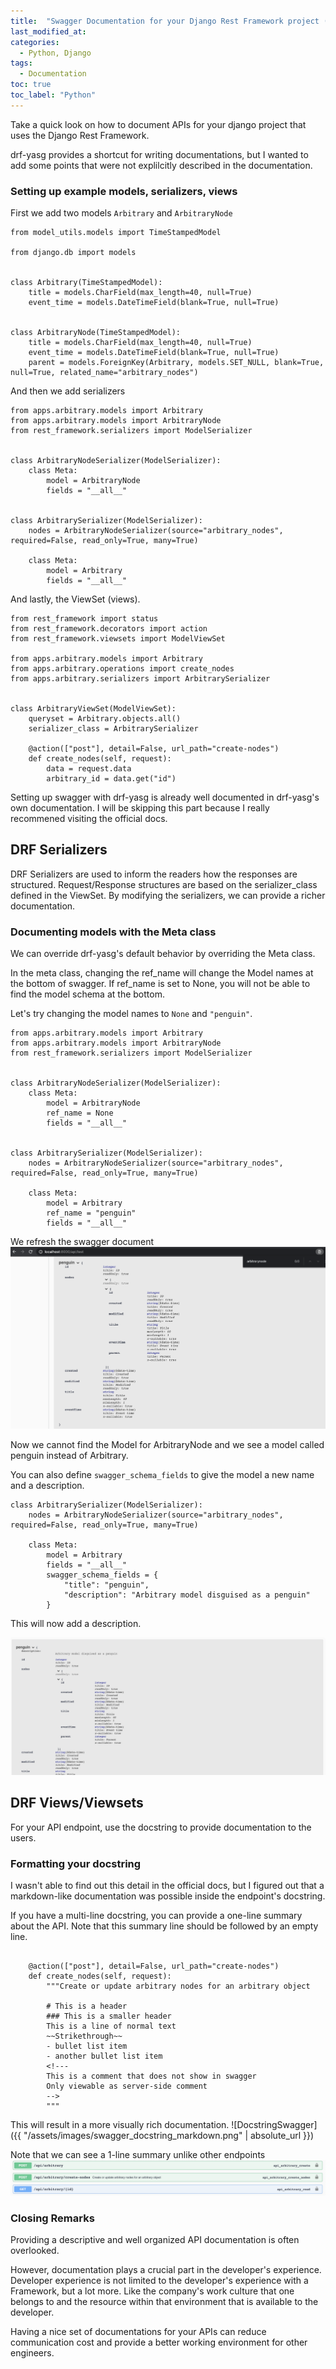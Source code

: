 ```yaml
---
title:  "Swagger Documentation for your Django Rest Framework project (drf-yasg)"
last_modified_at: 
categories: 
  - Python, Django
tags:
  - Documentation
toc: true
toc_label: "Python"
---
```


Take a quick look on how to document APIs for your django project that uses the Django Rest Framework.

drf-yasg provides a shortcut for writing documentations, but I wanted to add some points that were not explilcitly described in the documentation.

### Setting up example models, serializers, views

First we add two models `Arbitrary` and `ArbitraryNode`
```
from model_utils.models import TimeStampedModel

from django.db import models


class Arbitrary(TimeStampedModel):
    title = models.CharField(max_length=40, null=True)
    event_time = models.DateTimeField(blank=True, null=True)


class ArbitraryNode(TimeStampedModel):
    title = models.CharField(max_length=40, null=True)
    event_time = models.DateTimeField(blank=True, null=True)
    parent = models.ForeignKey(Arbitrary, models.SET_NULL, blank=True, null=True, related_name="arbitrary_nodes")

```

And then we add serializers
```
from apps.arbitrary.models import Arbitrary
from apps.arbitrary.models import ArbitraryNode
from rest_framework.serializers import ModelSerializer


class ArbitraryNodeSerializer(ModelSerializer):
    class Meta:
        model = ArbitraryNode
        fields = "__all__"


class ArbitrarySerializer(ModelSerializer):
    nodes = ArbitraryNodeSerializer(source="arbitrary_nodes", required=False, read_only=True, many=True)

    class Meta:
        model = Arbitrary
        fields = "__all__"
```

And lastly, the ViewSet (views).
```
from rest_framework import status
from rest_framework.decorators import action
from rest_framework.viewsets import ModelViewSet

from apps.arbitrary.models import Arbitrary
from apps.arbitrary.operations import create_nodes
from apps.arbitrary.serializers import ArbitrarySerializer


class ArbitraryViewSet(ModelViewSet):
    queryset = Arbitrary.objects.all()
    serializer_class = ArbitrarySerializer

    @action(["post"], detail=False, url_path="create-nodes")
    def create_nodes(self, request):
        data = request.data
        arbitrary_id = data.get("id")
```


Setting up swagger with drf-yasg is already well documented in drf-yasg's own documentation. I will be skipping this part because I really recommened visiting the official docs.

## DRF Serializers
DRF Serializers are used to inform the readers how the responses are structured. Request/Response structures are based on the serializer_class defined in the ViewSet. By modifying the serializers, we can provide a richer documentation.

### Documenting models with the Meta class
We can override drf-yasg's default behavior by overriding the Meta class. 

In the meta class, changing the ref_name will change the Model names at the bottom of swagger. If ref_name is set to None, you will not be able to find the model schema at the bottom.

Let's try changing the model names to `None` and `"penguin"`.
```
from apps.arbitrary.models import Arbitrary
from apps.arbitrary.models import ArbitraryNode
from rest_framework.serializers import ModelSerializer


class ArbitraryNodeSerializer(ModelSerializer):
    class Meta:
        model = ArbitraryNode
        ref_name = None
        fields = "__all__"


class ArbitrarySerializer(ModelSerializer):
    nodes = ArbitraryNodeSerializer(source="arbitrary_nodes", required=False, read_only=True, many=True)

    class Meta:
        model = Arbitrary
        ref_name = "penguin"
        fields = "__all__"

```
We refresh the swagger document
![SwaggerRenamedModel](../assets/images/swagger_renamed_model.png)

Now we cannot find the Model for ArbitraryNode and we see a model called penguin instead of Arbitrary.

You can also define `swagger_schema_fields` to give the model a new name and a description.
```
class ArbitrarySerializer(ModelSerializer):
    nodes = ArbitraryNodeSerializer(source="arbitrary_nodes", required=False, read_only=True, many=True)

    class Meta:
        model = Arbitrary
        fields = "__all__"
        swagger_schema_fields = {
            "title": "penguin",
            "description": "Arbitrary model disguised as a penguin"
        }
```
This will now add a description.

![SwaggerModelDescription](/assets/images/swagger_model_with_description.png)



## DRF Views/Viewsets
For your API endpoint, use the docstring to provide documentation to the users.

### Formatting your docstring
I wasn't able to find out this detail in the official docs, but I figured out that a markdown-like documentation was possible inside the endpoint's docstring.

If you have a multi-line docstring, you can provide a one-line summary about the API. Note that this summary line should be followed by an empty line.

```

    @action(["post"], detail=False, url_path="create-nodes")
    def create_nodes(self, request):
        """Create or update arbitrary nodes for an arbitrary object

        # This is a header
        ### This is a smaller header
        This is a line of normal text
        ~~Strikethrough~~
        - bullet list item
        - another bullet list item
        <!---
        This is a comment that does not show in swagger
        Only viewable as server-side comment
        -->
        """
```
This will result in a more visually rich documentation.
![DocstringSwagger]({{ "/assets/images/swagger_docstring_markdown.png" | absolute_url }})

Note that we can see a 1-line summary unlike other endpoints
![SwaggerSummaryLine](/assets/images/swagger_summary_line.png)


### Closing Remarks

Providing a descriptive and well organized API documentation is often overlooked.  

However, documentation plays a crucial part in the developer's experience.  
Developer experience is not limited to the developer's experience with a Framework, but a lot more. 
Like the company's work culture that one belongs to and the resource within that environment that is available to the developer.

Having a nice set of documentations for your APIs can reduce communication cost and provide a better working environment for other engineers.